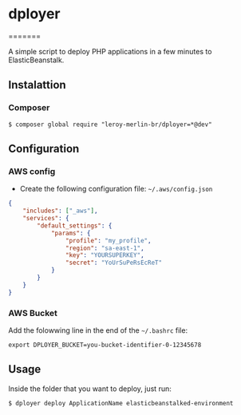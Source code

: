 # dployer
=======

A simple script to deploy PHP applications in a few minutes to ElasticBeanstalk.

## Instalattion

### Composer

```shell
$ composer global require "leroy-merlin-br/dployer=*@dev"
```

## Configuration

### AWS config

- Create the following configuration file: `~/.aws/config.json`

```json
{
    "includes": ["_aws"],
    "services": {
        "default_settings": {
            "params": {
                "profile": "my_profile",
                "region": "sa-east-1",
                "key": "YOURSUPERKEY",
                "secret": "YoUrSuPeRsEcReT"
            }
        }
    }
}
```

### AWS Bucket

Add the folowwing line in the end of the `~/.bashrc` file:
``` shell
export DPLOYER_BUCKET=you-bucket-identifier-0-12345678
```

## Usage
Inside the folder that you want to deploy, just run:
```shell
$ dployer deploy ApplicationName elasticbeanstalked-environment
